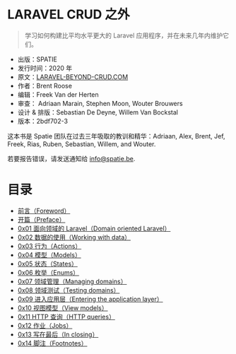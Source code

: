 LARAVEL CRUD 之外
===================

> 学习如何构建比平均水平更大的 Laravel 应用程序，并在未来几年内维护它们。

- 出版：SPATIE
- 发行时间：2020 年
- 原文：[LARAVEL-BEYOND-CRUD.COM](https://laravel-beyond-crud.com/)
- 作者：Brent Roose
- 编辑：Freek Van der Herten
- 审查： Adriaan Marain, Stephen Moon, Wouter Brouwers
- 设计 & 排版：Sebastian De Deyne, Willem Van Bockstal
- 版本：2bdf702-3

这本书是 Spatie 团队在过去三年吸取的教训和精华：Adriaan, Alex, Brent, Jef, Freek, Rias, Ruben, Sebastian, Willem, and Wouter.

若要报告错误，请发送通知给 info@spatie.be.

# 目录

- [前言（Foreword）](./chapters/foreword.md)
- [开篇（Preface）](./chapters/preface.md)
- [0x01 面向领域的 Laravel（Domain oriented Laravel）](./chapters/0x01.md)
- [0x02 数据的使用（Working with data）](./chapters/0x02.md)
- [0x03 行为（Actions）](./chapters/0x03.md)
- [0x04 模型（Models）](./chapters/0x04.md)
- [0x05 状态（States）](./chapters/0x05.md)
- [0x06 枚举（Enums）](./chapters/0x06.md)
- [0x07 领域管理（Managing domains）](./chapters/0x07.md)
- [0x08 领域测试（Testing domains）](./chapters/0x08.md)
- [0x09 进入应用层（Entering the application layer）](./chapters/0x09.md)
- [0x10 视图模型（View models）](./chapters/0x10.md)
- [0x11 HTTP 查询（HTTP queries）](./chapters/0x11.md)
- [0x12 作业（Jobs）](./chapters/0x12.md)
- [0x13 写在最后（In closing）](./chapters/0x13.md)
- [0x14 脚注（Footnotes）](./chapters/0x14.md)
